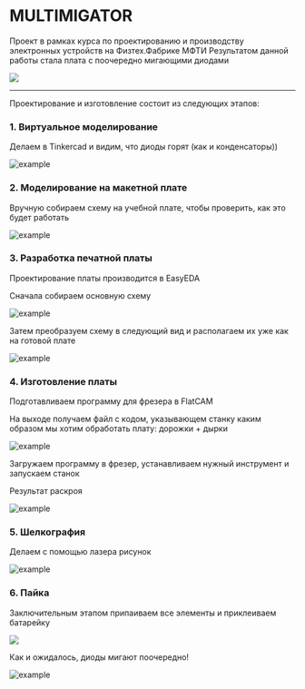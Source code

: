 
# MULTIMIGATOR

Проект в рамках курса по проектированию и производству электронных устройств на Физтех.Фабрике МФТИ
Результатом данной работы стала плата с поочередно мигающими диодами

![](modules/ROOT/images/migator.gif)  


---------------------------------------------------------------------------------------------------


Проектирование и изготовление состоит из следующих этапов:

### 1. Виртуальное моделирование

Делаем в Tinkercad и видим, что диоды горят (как и конденсаторы))

![example](modules/ROOT/images/plata0.png)  

### 2. Моделирование на макетной плате

Вручную собираем схему на учебной плате, чтобы проверить, как это будет работать

![example](modules/ROOT/images/plata-1.png)  

### 3. Разработка печатной платы

Проектирование платы производится в EasyEDA

Сначала собираем основную схему

![example](modules/ROOT/images/plata1.png)  

Затем преобразуем схему в следующий вид и располагаем их уже как на готовой плате

![example](modules/ROOT/images/plata2.png)  

### 4. Изготовление платы

Подготавливаем программу для фрезера в FlatCAM

На выходе получаем файл с кодом, указывающем станку каким образом мы хотим обработать плату: дорожки + дырки

![example](modules/ROOT/images/plata3.png)  

Загружаем программу в фрезер, устанавливаем нужный инструмент и запускаем станок

Результат раскроя

![example](modules/ROOT/images/plata4.png)  

### 5. Шелкография

Делаем с помощью лазера рисунок

![example](modules/ROOT/images/plata5.png)  

### 6. Пайка

Заключительным этапом припаиваем все элементы и приклеиваем батарейку

![](modules/ROOT/images/migator2.gif)  

Как и ожидалось, диоды мигают поочередно!

![example](modules/ROOT/images/plata6.png)  




